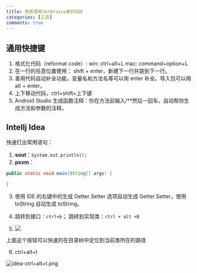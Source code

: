 ```yaml
---
title: 熟练使用JetBrains家的IDE
categories: [工具]
comments: true
---
```


## 通用快捷键

1. 格式化代码（reformat code）:
   win: ctrl+alt+L
   mac: command+option+L
2. 在一行的任意位置使用： shift + enter，新建下一行并跳到下一行。
3. 善用代码自动补全功能，变量名和方法名等可以用 enter 补全。导入包可以用 alt + enter。
4. 上下移动代码，ctrl+shift+上下键
5. Android Studio 生成函数注释：你在方法前输入/\*\*然后一回车，自动帮你生成方法和参数的注释。

<!-- more -->

## Intellj Idea

快速打出常用语句：

1. **sout**：`System.out.println();`
2. **psvm**：

```java
public static void main(String[] args) {

}
```

3. 使用 IDE 的右键中的生成 Getter Setter 选项自动生成 Getter Setter，使用 toString 自动生成 toString。

4. 跳转到接口：`ctrl+b`； 跳转到实现类：`ctrl + alt +B`

5. ![](../../../../images/2018/idea图解.png)

上面这个按钮可以快速的在目录树中定位到当前类所在的路径

6. ctrl+alt+t

![idea-ctrl+alt+t.png](../../../../images/2018/idea-ctrl+alt+t.png)
